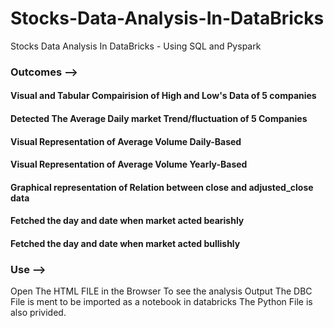 # Stocks-Data-Analysis-In-DataBricks
Stocks Data Analysis In DataBricks - Using SQL and Pyspark

### Outcomes -->

#### Visual and Tabular Compairision of High and Low's Data of 5 companies
#### Detected The Average Daily market Trend/fluctuation of 5 Companies
#### Visual Representation of Average Volume Daily-Based
#### Visual Representation of Average Volume Yearly-Based
#### Graphical representation of Relation between close and adjusted_close data
#### Fetched the day and date when market acted bearishly
#### Fetched the day and date when market acted bullishly

### Use -->
Open The HTML FILE in the Browser To see the analysis Output
The DBC File is ment to be imported as a notebook in databricks
The Python File is also privided. 

